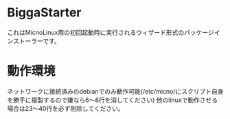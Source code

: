 # BiggaStarter
これはMicnoLinux用の初回起動時に実行されるウィザード形式のパッケージインストーラーです。
# 動作環境
ネットワークに接続済みのdebianでのみ動作可能(/etc/micno/にスクリプト自身を勝手に複製するので嫌なら6〜8行を消してください)
他のlinuxで動作させる場合は23〜40行を必ず削除してください。
